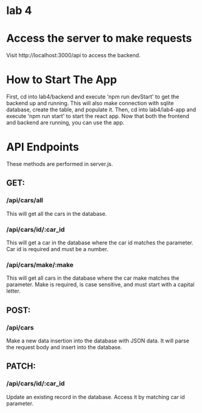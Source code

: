 # lab 4

# Access the server to make requests
Visit http://localhost:3000/api to access the backend.

# How to Start The App
First, cd into lab4/backend and execute 'npm run devStart' to get the backend up and running. This will also make connection with sqlite database, create the table, and populate it.
Then, cd into lab4/lab4-app and execute 'npm run start' to start the react app.
Now that both the frontend and backend are running, you can use the app.

# API Endpoints
These methods are performed in server.js.
## GET:
### /api/cars/all
This will get all the cars in the database.
### /api/cars/id/:car_id
This will get a car in the database where the car id matches the parameter. Car id is required and must be a number.
### /api/cars/make/:make
This will get all cars in the database where the car make matches the parameter. Make is required, is case sensitive, and must start with a capital letter.

## POST:
### /api/cars
Make a new data insertion into the database with JSON data. It will parse the request body and insert into the database.

## PATCH:
### /api/cars/id/:car_id
Update an existing record in the database. Access it by matching car id parameter. 
